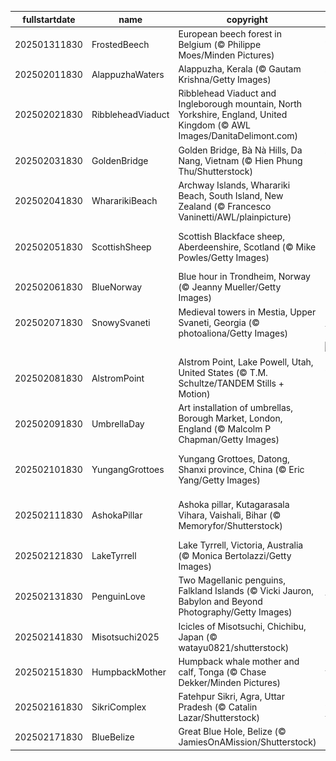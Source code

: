 |fullstartdate|name|copyright|title|image|
|--|--|--|--|--|
202501311830|FrostedBeech|European beech forest in Belgium (© Philippe Moes/Minden Pictures)|Ageing gracefully|![](/en-IN/2025/02/202501311830FrostedBeech.jpg)|
202502011830|AlappuzhaWaters|Alappuzha, Kerala (© Gautam Krishna/Getty Images)|Azure highlights|![](/en-IN/2025/02/202502011830AlappuzhaWaters.jpg)|
202502021830|RibbleheadViaduct|Ribblehead Viaduct and Ingleborough mountain, North Yorkshire, England, United Kingdom (© AWL Images/DanitaDelimont.com)|Bridging history, one arch at a time|![](/en-IN/2025/02/202502021830RibbleheadViaduct.jpg)|
202502031830|GoldenBridge|Golden Bridge, Bà Nà Hills, Da Nang, Vietnam (© Hien Phung Thu/Shutterstock)|A walk among the clouds|![](/en-IN/2025/02/202502031830GoldenBridge.jpg)|
202502041830|WhararikiBeach|Archway Islands, Wharariki Beach, South Island, New Zealand (© Francesco Vaninetti/AWL/plainpicture)|Reflections of a nation's legacy|![](/en-IN/2025/02/202502041830WhararikiBeach.jpg)|
202502051830|ScottishSheep|Scottish Blackface sheep, Aberdeenshire, Scotland (© Mike Powles/Getty Images)|Baa, baa, black sheep? No.|![](/en-IN/2025/02/202502051830ScottishSheep.jpg)|
202502061830|BlueNorway|Blue hour in Trondheim, Norway (© Jeanny Mueller/Getty Images)|Stuck in a blue moment|![](/en-IN/2025/02/202502061830BlueNorway.jpg)|
202502071830|SnowySvaneti|Medieval towers in Mestia, Upper Svaneti, Georgia (© photoaliona/Getty Images)|Frozen in time|![](/en-IN/2025/02/202502071830SnowySvaneti.jpg)|
||||![](/en-IN/2025/02/.jpg)|
202502081830|AlstromPoint|Alstrom Point, Lake Powell, Utah, United States (© T.M. Schultze/TANDEM Stills + Motion)|A point worth pondering|![](/en-IN/2025/02/202502081830AlstromPoint.jpg)|
202502091830|UmbrellaDay|Art installation of umbrellas, Borough Market, London, England (© Malcolm P Chapman/Getty Images)|Under my umbrella|![](/en-IN/2025/02/202502091830UmbrellaDay.jpg)|
202502101830|YungangGrottoes|Yungang Grottoes, Datong, Shanxi province, China (© Eric Yang/Getty Images)|The watchful eyes of history|![](/en-IN/2025/02/202502101830YungangGrottoes.jpg)|
202502111830|AshokaPillar|Ashoka pillar, Kutagarasala Vihara, Vaishali, Bihar (© Memoryfor/Shutterstock)|Rising high, rooted deep|![](/en-IN/2025/02/202502111830AshokaPillar.jpg)|
202502121830|LakeTyrrell|Lake Tyrrell, Victoria, Australia (© Monica Bertolazzi/Getty Images)|Salt of the earth|![](/en-IN/2025/02/202502121830LakeTyrrell.jpg)|
202502131830|PenguinLove|Two Magellanic penguins, Falkland Islands (© Vicki Jauron, Babylon and Beyond Photography/Getty Images)|Look at these lovebirds|![](/en-IN/2025/02/202502131830PenguinLove.jpg)|
202502141830|Misotsuchi2025|Icicles of Misotsuchi, Chichibu, Japan (© watayu0821/shutterstock)|These are so nice-icle|![](/en-IN/2025/02/202502141830Misotsuchi2025.jpg)|
202502151830|HumpbackMother|Humpback whale mother and calf, Tonga (© Chase Dekker/Minden Pictures)|Protecting the giants of the sea|![](/en-IN/2025/02/202502151830HumpbackMother.jpg)|
202502161830|SikriComplex|Fatehpur Sikri, Agra, Uttar Pradesh (© Catalin Lazar/Shutterstock)|City of vision and faith|![](/en-IN/2025/02/202502161830SikriComplex.jpg)|
202502171830|BlueBelize|Great Blue Hole, Belize (© JamiesOnAMission/Shutterstock)|Endless blue|![](/en-IN/2025/02/202502171830BlueBelize.jpg)|
